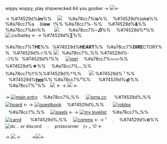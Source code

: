 wippy woppy, play shipwrecked 64 you goober
-> ![](https://i.postimg.cc/MTjZg3hV/Untitled1705-20240108161847.png)<-

-> %#74529d%**im**%% ⠀ ![](https://files.catbox.moe/8v21q3.png) ⠀ %#a78cc7%t**o**%% ⠀ %#74529d%*ta*k**e**%% ⠀  %#a78cc7%a ⠀ bl**ow**⠀!%%
%#a78cc7%┈%% ⠀ %#74529d%**&**%%⠀ ⠀  %#a78cc7%***i***m%%⠀ ⠀ ![](https://files.catbox.moe/tedgw6.png)⠀  ⠀ %#a78cc7%~**♫**%% ⠀  %#74529d%❞%%
![.co/bailey](https://files.catbox.moe/s7bnhl.gif) <-
-> %#74529d%**∑**%%  　%#a78cc7%T**HE**%%⠀%#74529d%**HEART**%%⠀%#a78cc7%**DIRE**CTORY%%⠀%#74529d%⊹%%
![](https://files.catbox.moe/tq9v42.png)⠀%#a78cc7%₊%% %#74529d%ᵕ .ᵕ)%%⠀%#74529d%❜%%⠀⠀[![me!](https://files.catbox.moe/4m4h6r.png)](silenthillspt) ⠀ %#a78cc7%𐃬𐃬%% ⠀ %#74529d%**★**%% ⠀ %#a78cc7%**𓂃**%%
%#a78cc7%**𓏲**%%%#74529d%𝄢%%⠀⠀ [![](https://files.catbox.moe/x5z7qy.png)](/strawberryboy) %#74529d% ¹ %%⠀ ⠀%#74529d%[**two**](/gutmeout)%% %#a78cc7%²%%⠀ ⠀%#74529d%⚣%% ⠀  ⠀%#a78cc7%ꜜ%% ⠀![](https://files.catbox.moe/j3smrh.gif) <-
-> ![](https://files.catbox.moe/25n87u.png) <-

-> [![main sntry](https://files.catbox.moe/h9fp0x.png)](https://bundles.cc/plasmids) ⠀ %#a78cc7%**𓈒**%%⠀⠀[![prns.cc](https://files.catbox.moe/my6jcy.png)](https://pronouns.cc/@biker) ⠀⠀%#74529d%**𓈒**%% ⠀ [![hoard](https://files.catbox.moe/jsfmzh.png)](/pixxie) <-
-> [![guestbook](https://files.catbox.moe/ztqxn3.png)](https://jackwalten.123guestbook.com/#) ⠀ %#74529d%**𓈒**%% ⠀⠀ [![roblox](https://files.catbox.moe/ymserj.png)](https://www.roblox.com/users/1059265043/profile) ⠀ ⠀%#a78cc7%**𓈒**%% ⠀ [![pixels](https://files.catbox.moe/t3io1h.png)](/brownpixels) <-
-> [![my lovelist](https://files.catbox.moe/jdknkd.png)](/mylovelist) ⠀ %#a78cc7%**𓈒**%%⠀ ⠀[![carrd](https://files.catbox.moe/g6w4tf.png)](https://neons.crd.co/) ⠀ ⠀%#74529d%**𓈒**%% ⠀ [![comms](https://files.catbox.moe/xfu3hz.png)](https://sntry.cc/hotlinemiami) <-
-> ꜜ⠀﹒ ⠀%#74529d%✿%% ⠀![dc .. or discord](https://files.catbox.moe/kok9ws.png)⠀ ﹕ ⠀prizecorner ⠀(> ｡ ♡ <-

-> ![](https://files.catbox.moe/my9d32.png) <-
 ⠀  ⠀ 
->![](https://i.postimg.cc/XvqYkYL2/Untitled1705-20240108161844.png)<-